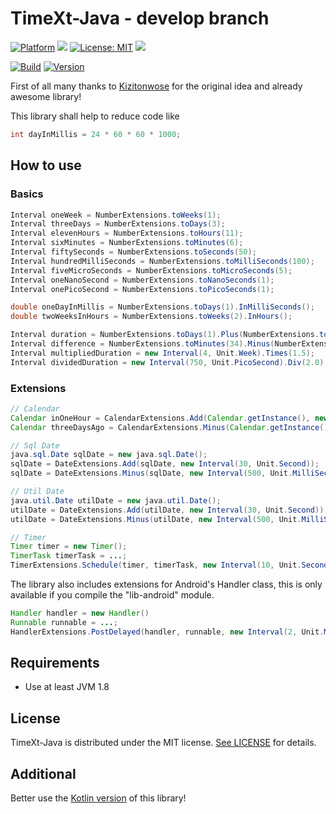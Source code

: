 # TimeXt-Java - develop branch

[![Platform](https://img.shields.io/badge/platform-Android-blue.svg)](https://www.android.com)
<a target="_blank" href="https://android-arsenal.com/api?level=14" title="API14+"><img src="https://img.shields.io/badge/API-14+-blue.svg" /></a>
[![License: MIT](https://img.shields.io/badge/License-MIT-blue.svg)](https://opensource.org/licenses/MIT)
<a target="_blank" href="https://www.paypal.me/GuepardoApps" title="Donate using PayPal"><img src="https://img.shields.io/badge/paypal-donate-blue.svg" /></a>

[![Build](https://img.shields.io/badge/build-success-green.svg)](releases/lib-2018-10-20-1.aar)
[![Version](https://img.shields.io/badge/version-v0.1.0.181020-blue.svg)](releases/lib-2018-10-20-1.aar)

First of all many thanks to [Kizitonwose](https://github.com/kizitonwose/Time) for the original idea and already awesome library!

This library shall help to reduce code like

```java
int dayInMillis = 24 * 60 * 60 * 1000;                                  // Represent a day in milliSeconds
```

## How to use

### Basics

```java
Interval oneWeek = NumberExtensions.toWeeks(1);
Interval threeDays = NumberExtensions.toDays(3);
Interval elevenHours = NumberExtensions.toHours(11);
Interval sixMinutes = NumberExtensions.toMinutes(6);
Interval fiftySeconds = NumberExtensions.toSeconds(50);
Interval hundredMilliSeconds = NumberExtensions.toMilliSeconds(100);
Interval fiveMicroSeconds = NumberExtensions.toMicroSeconds(5);
Interval oneNanoSecond = NumberExtensions.toNanoSeconds(1);
Interval onePicoSecond = NumberExtensions.toPicoSeconds(1);

double oneDayInMillis = NumberExtensions.toDays(1).InMilliSeconds();    // Converts one day into milliseconds
double twoWeeksInHours = NumberExtensions.toWeeks(2).InHours();         // Converts two weeks into hours

Interval duration = NumberExtensions.toDays(1).Plus(NumberExtensions.toHours(6));
Interval difference = NumberExtensions.toMinutes(34).Minus(NumberExtensions.toSeconds(420));
Interval multipliedDuration = new Interval(4, Unit.Week).Times(1.5);
Interval dividedDuration = new Interval(750, Unit.PicoSecond).Div(2.0);

```

### Extensions

```java
// Calendar
Calendar inOneHour = CalendarExtensions.Add(Calendar.getInstance(), new Interval(1, Unit.Hour));
Calendar threeDaysAgo = CalendarExtensions.Minus(Calendar.getInstance(), new Interval(3, Unit.Day));

// Sql Date
java.sql.Date sqlDate = new java.sql.Date();
sqlDate = DateExtensions.Add(sqlDate, new Interval(30, Unit.Second));
sqlDate = DateExtensions.Minus(sqlDate, new Interval(500, Unit.MilliSecond));

// Util Date
java.util.Date utilDate = new java.util.Date();
utilDate = DateExtensions.Add(utilDate, new Interval(30, Unit.Second));
utilDate = DateExtensions.Minus(utilDate, new Interval(500, Unit.MilliSecond));

// Timer
Timer timer = new Timer();
TimerTask timerTask = ...;
TimerExtensions.Schedule(timer, timerTask, new Interval(10, Unit.Second));
```

The library also includes extensions for Android's Handler class, this is only available if you compile the "lib-android" module.

```java
Handler handler = new Handler()
Runnable runnable = ...;
HandlerExtensions.PostDelayed(handler, runnable, new Interval(2, Unit.Minute));
```

## Requirements

- Use at least JVM 1.8

## License

TimeXt-Java is distributed under the MIT license. [See LICENSE](LICENSE.md) for details.

## Additional

Better use the [Kotlin version](https://github.com/TimeXt/TimeXt-Kotlin/) of this library!
